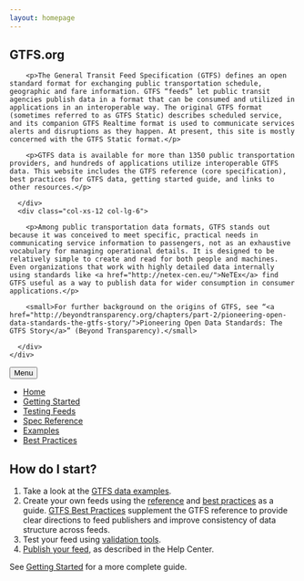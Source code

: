 ```yaml
---
layout: homepage
---
```

<section id="gtfs-overview" class="jumbotron">
  <div class="container">
    <div class="row">
      <div class="col-xs-12">
        <h1>GTFS.org</h1>
      </div>
      <div class="col-xs-12 col-lg-6">

        <p>The General Transit Feed Specification (GTFS) defines an open standard format for exchanging public transportation schedule, geographic and fare information. GTFS “feeds” let public transit agencies publish data in a format that can be consumed and utilized in applications in an interoperable way. The original GTFS format (sometimes referred to as GTFS Static) describes scheduled service, and its companion GTFS Realtime format is used to communicate services alerts and disruptions as they happen. At present, this site is mostly concerned with the GTFS Static format.</p>

        <p>GTFS data is available for more than 1350 public transportation providers, and hundreds of applications utilize interoperable GTFS data. This website includes the GTFS reference (core specification), best practices for GTFS data, getting started guide, and links to other resources.</p>

      </div>
      <div class="col-xs-12 col-lg-6">

        <p>Among public transportation data formats, GTFS stands out because it was conceived to meet specific, practical needs in communicating service information to passengers, not as an exhaustive vocabulary for managing operational details. It is designed to be relatively simple to create and read for both people and machines. Even organizations that work with highly detailed data internally using standards like <a href="http://netex-cen.eu/">NeTEx</a> find GTFS useful as a way to publish data for wider consumption in consumer applications.</p>

        <small>For further background on the origins of GTFS, see “<a href="http://beyondtransparency.org/chapters/part-2/pioneering-open-data-standards-the-gtfs-story/">Pioneering Open Data Standards: The GTFS Story</a>” (Beyond Transparency).</small>

      </div>
    </div>
  </div>
</section>

<nav class="navbar col-xs-12">
  <div class="navbar-header row">
    <button type="button" data-target="#main-nav" class="navbar-toggle collapsed" data-toggle="collapse" aria-expanded="false">
      Menu
    </button>
  </div>

  <div id="main-nav" class="waypoints navbar-collapse collapse row">
    <ul class="nav navbar-nav">
      <li><a href="{{ "/" | prepend: site.baseurl }}"><span>Home</span><div class="dot"></div></a></li>
      <li><a href="{{ "/getting-started" | prepend: site.baseurl }}">Getting Started<div class="dot"></div></a></li>
      <li><a href="{{ "/testing" | prepend: site.baseurl }}">Testing Feeds<div class="dot"></div></a></li>
      <li><a href="{{ "/reference" | prepend: site.baseurl }}">Spec Reference<div class="dot"></div></a></li>
      <li><a href="{{ "/examples" | prepend: site.baseurl }}">Examples<div class="dot"></div></a></li>
      <li><a href="{{ "/best-practices" | prepend: site.baseurl }}">Best Practices<div class="dot"></div></a></li>
    </ul>
  </div>
</nav>

<section id="how-do-i-start">
  <div class="container">
    <div class="col-xs-12 col-lg-6">
      <h2>How do I start?</h2>
      <ol>
        <li>Take a look at the <a href="/examples">GTFS data examples</a>.</li>
        <li>Create your own feeds using the <a href="/reference">reference</a> and <a href="/best-practices">best practices</a> as a guide. <a href="/best-practices">GTFS Best Practices</a> supplement the GTFS reference to provide clear directions to feed publishers and improve consistency of data structure across feeds.</li>
        <li>Test your feed using <a href="/testing">validation tools</a>.</li>
        <li><a href="/getting-started/#making-a-transit-feed-publicly-available">Publish your feed</a>, as described in the Help Center.</li>
      </ol>
      <p>See <a href="/getting-started">Getting Started</a> for a more complete guide.</p>
    </div>
  </div>
</section>
